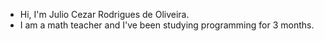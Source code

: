 - Hi, I'm Julio Cezar Rodrigues de Oliveira.
-  I am a math teacher and I've been studying programming for 3 months.
